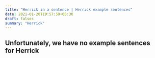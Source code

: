 ```yaml
---
title: "Herrick in a sentence | Herrick example sentences"
date: 2021-01-20T19:57:50+05:30
draft: falses
summary: "Herrick"
---
```

## Unfortunately, we have no example sentences for Herrick                 
